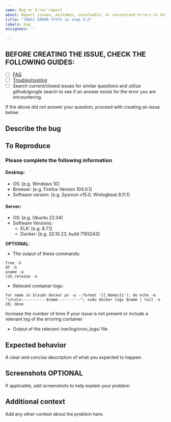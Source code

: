 ```yaml
---
name: Bug or Error report
about: Report issues, mistakes, unsolvable, or unresolved errors to help improve the project
title: "[BUG] ERROR YYYYY in step X.X"
labels: bug
assignees: ''

---
```


## **BEFORE CREATING THE ISSUE, CHECK THE FOLLOWING GUIDES**: 
 - [ ] [FAQ](https://github.com/cisagov/LME/blob/main/docs/markdown/reference/faq.md)
 - [ ] [Troubleshooting](https://github.com/cisagov/LME/blob/main/docs/markdown/reference/troubleshooting.md)
 - [ ] Search current/closed issues for similar questions and utilize github/google search to see if an answer exists for the error you are encountering.

If the above did not answer your question, proceed with creating an issue below: 

## Describe the bug
<!-- A clear and concise description of what the bug is. -->

## To Reproduce
<!-- Steps to reproduce the behavior. These should be clear enough that our team can understand your running environment, software/operating system versions and anything else we might need to debug the issue.  -->  
<!-- Good examples can be found here: [Issue 1](https://github.com/cisagov/LME/issues/15) [Issue 2](https://github.com/cisagov/LME/issues/19).  --> 

### Please complete the following information
#### **Desktop:**
 - OS: [e.g. Windows 10]
 - Browser: [e.g. Firefox Version 104.0.1]
 - Software version: [e.g. Sysmon v15.0, Winlogbeat 8.11.1]
 
#### **Server:**
- OS: [e.g. Ubuntu 22.04]
- Software Versions:
  - ELK: [e.g. 8.7.1]
  - Docker: [e.g. 20.10.23, build 7155243]

**OPTIONAL**:
- The output of these commands: 
```
free -h
df -h 
uname -a 
lsb_release -a
```
- Relevant container logs: 
```
for name in $(sudo docker ps -a --format '{{.Names}}'); do echo -e "\n\n\n-----------$name----------"; sudo docker logs $name | tail -n 20; done
```
Increase the number of lines if your issue is not present or include a relevant log of the erroring container
- Output of the relevant /var/log/cron_logs/ file

## Expected behavior
A clear and concise description of what you expected to happen.

## Screenshots **OPTIONAL**
If applicable, add screenshots to help explain your problem.

## Additional context
Add any other context about the problem here.
